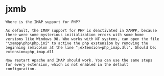 # jxmb


    Where is the IMAP support for PHP?

    As default, the IMAP support for PHP is deactivated in XAMPP, because there were some mysterious initialization errors with some home versions like Windows 98. Who works with NT systems, can open the file "\xampp\php\php.ini" to active the php exstension by removing the beginning semicolon at the line ";extension=php_imap.dll". Should be: extension=php_imap.dll

    Now restart Apache and IMAP should work. You can use the same steps for every extension, which is not enabled in the default configuration.

